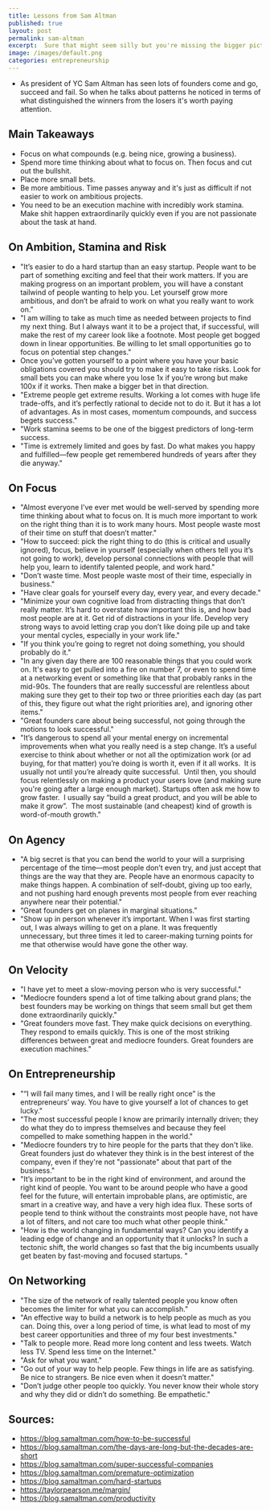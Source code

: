 ```yaml
---
title: Lessons from Sam Altman
published: true
layout: post
permalink: sam-altman
excerpt:  Sure that might seem silly but you're missing the bigger picture. He's just doing it so he can earn more, so he can give more away, and help humanity more.
image: /images/default.png
categories: entrepreneurship
---
```



* As president of YC Sam Altman has seen lots of founders come and go, succeed and fail. So when he talks about patterns he noticed in terms of what distinguished the winners from the losers it's worth paying attention.

## Main Takeaways

* Focus on what compounds (e.g. being nice, growing a business).
* Spend more time thinking about what to focus on. Then focus and cut out the bullshit.
* Place more small bets.
* Be more ambitious. Time passes anyway and it's just as difficult if not easier to work on ambitious projects.
* You need to be an execution machine with incredibly work stamina. Make shit happen extraordinarily quickly even if you are not passionate about the task at hand.

## On Ambition, Stamina and Risk

* "It’s easier to do a hard startup than an easy startup. People want to be part of something exciting and feel that their work matters. If you are making progress on an important problem, you will have a constant tailwind of people wanting to help you. Let yourself grow more ambitious, and don’t be afraid to work on what you really want to work on."
*  "I am willing to take as much time as needed between projects to find my next thing. But I always want it to be a project that, if successful, will make the rest of my career look like a footnote. Most people get bogged down in linear opportunities. Be willing to let small opportunities go to focus on potential step changes."
* Once you’ve gotten yourself to a point where you have your basic obligations covered you should try to make it easy to take risks. Look for small bets you can make where you lose 1x if you’re wrong but make 100x if it works. Then make a bigger bet in that direction.
* "Extreme people get extreme results. Working a lot comes with huge life trade-offs, and it’s perfectly rational to decide not to do it. But it has a lot of advantages. As in most cases, momentum compounds, and success begets success."
* "Work stamina seems to be one of the biggest predictors of long-term success.
* "Time is extremely limited and goes by fast.  Do what makes you happy and fulfilled—few people get remembered hundreds of years after they die anyway."

## On Focus

* "Almost everyone I’ve ever met would be well-served by spending more time thinking about what to focus on. It is much more important to work on the right thing than it is to work many hours. Most people waste most of their time on stuff that doesn’t matter."
* "How to succeed: pick the right thing to do (this is critical and usually ignored), focus, believe in yourself (especially when others tell you it’s not going to work), develop personal connections with people that will help you, learn to identify talented people, and work hard."
* "Don’t waste time.  Most people waste most of their time, especially in business."
* "Have clear goals for yourself every day, every year, and every decade."
* "Minimize your own cognitive load from distracting things that don’t really matter.  It’s hard to overstate how important this is, and how bad most people are at it.  Get rid of distractions in your life.  Develop very strong ways to avoid letting crap you don’t like doing pile up and take your mental cycles, especially in your work life."
* "If you think you’re going to regret not doing something, you should probably do it."
* "In any given day there are 100 reasonable things that you could work on.  It's easy to get pulled into a fire on number 7, or even to spend time at a networking event or something like that that probably ranks in the mid-90s.  The founders that are really successful are relentless about making sure they get to their top two or three priorities each day (as part of this, they figure out what the right priorities are), and ignoring other items."
* "Great founders care about being successful, not going through the motions to look successful."
* "It’s dangerous to spend all your mental energy on incremental improvements when what you really need is a step change. It’s a useful exercise to think about whether or not all the optimization work (or ad buying, for that matter) you’re doing is worth it, even if it all works.  It is usually not until you’re already quite successful.  Until then, you should focus relentlessly on making a product your users love (and making sure you're going after a large enough market). Startups often ask me how to grow faster.  I usually say “build a great product, and you will be able to make it grow”.  The most sustainable (and cheapest) kind of growth is word-of-mouth growth."

## On Agency

* "A big secret is that you can bend the world to your will a surprising percentage of the time—most people don’t even try, and just accept that things are the way that they are. People have an enormous capacity to make things happen. A combination of self-doubt, giving up too early, and not pushing hard enough prevents most people from ever reaching anywhere near their potential."
* “Great founders get on planes in marginal situations.”
* "Show up in person whenever it’s important. When I was first starting out, I was always willing to get on a plane. It was frequently unnecessary, but three times it led to career-making turning points for me that otherwise would have gone the other way.

## On Velocity

* "I have yet to meet a slow-moving person who is very successful."
* "Mediocre founders spend a lot of time talking about grand plans; the best founders may be working on things that seem small but get them done extraordinarily quickly."
* "Great founders move fast. They make quick decisions on everything.  They respond to emails quickly.  This is one of the most striking differences between great and mediocre founders.  Great founders are execution machines."

## On Entrepreneurship

* "“I will fail many times, and I will be really right once” is the entrepreneurs’ way. You have to give yourself a lot of chances to get lucky."
* "The most successful people I know are primarily internally driven; they do what they do to impress themselves and because they feel compelled to make something happen in the world."
* "Mediocre founders try to hire people for the parts that they don't like.  Great founders just do whatever they think is in the best interest of the company, even if they're not "passionate" about that part of the business."
* "It’s important to be in the right kind of environment, and around the right kind of people. You want to be around people who have a good feel for the future, will entertain improbable plans, are optimistic, are smart in a creative way, and have a very high idea flux. These sorts of people tend to think without the constraints most people have, not have a lot of filters, and not care too much what other people think."
* "How is the world changing in fundamental ways? Can you identify a leading edge of change and an opportunity that it unlocks? In such a tectonic shift, the world changes so fast that the big incumbents usually get beaten by fast-moving and focused startups. "

## On Networking

* "The size of the network of really talented people you know often becomes the limiter for what you can accomplish."
* "An effective way to build a network is to help people as much as you can. Doing this, over a long period of time, is what lead to most of my best career opportunities and three of my four best investments."
* "Talk to people more.  Read more long content and less tweets.  Watch less TV.  Spend less time on the Internet."
* "Ask for what you want."
* "Go out of your way to help people.  Few things in life are as satisfying.  Be nice to strangers.  Be nice even when it doesn’t matter."
* "Don’t judge other people too quickly.  You never know their whole story and why they did or didn’t do something.  Be empathetic."

## Sources:

* https://blog.samaltman.com/how-to-be-successful
* https://blog.samaltman.com/the-days-are-long-but-the-decades-are-short
* https://blog.samaltman.com/super-successful-companies
* https://blog.samaltman.com/premature-optimization
* https://blog.samaltman.com/hard-startups
* https://taylorpearson.me/margin/
* https://blog.samaltman.com/productivity